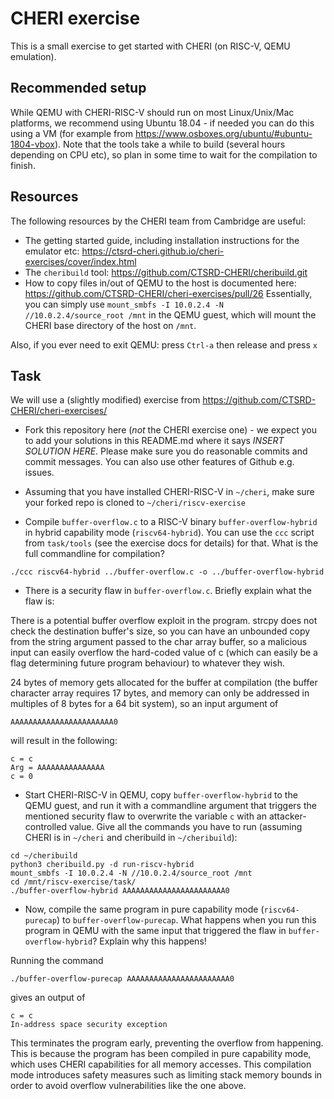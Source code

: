 # CHERI exercise

This is a small exercise to get started with CHERI (on RISC-V, QEMU emulation). 

## Recommended setup

While QEMU with CHERI-RISC-V should run on most Linux/Unix/Mac platforms, we recommend using Ubuntu 18.04 - if needed you can do this using a VM (for example from https://www.osboxes.org/ubuntu/#ubuntu-1804-vbox). Note that the tools take a while to build (several hours depending on CPU etc), so plan in some time to wait for the compilation to finish.

## Resources

The following resources by the CHERI team from Cambridge are useful:

 * The getting started guide, including installation instructions for the emulator etc: https://ctsrd-cheri.github.io/cheri-exercises/cover/index.html 
 * The `cheribuild` tool: https://github.com/CTSRD-CHERI/cheribuild.git
 * How to copy files in/out of QEMU to the host is documented here: https://github.com/CTSRD-CHERI/cheri-exercises/pull/26
   Essentially, you can simply use `mount_smbfs -I 10.0.2.4 -N //10.0.2.4/source_root /mnt` in the QEMU guest, which will mount the CHERI base directory of the host on `/mnt`.

Also, if you ever need to exit QEMU: press `Ctrl-a` then release and press `x`   

## Task

We will use a (slightly modified) exercise from https://github.com/CTSRD-CHERI/cheri-exercises/

 * Fork this repository here (*not* the CHERI exercise one) - we expect you to add your solutions in this README.md where it says *INSERT SOLUTION HERE*. Please make sure you do reasonable commits and commit messages. You can also use other features of Github e.g. issues.

 * Assuming that you have installed CHERI-RISC-V in `~/cheri`, make sure your forked repo is cloned to `~/cheri/riscv-exercise`

 * Compile `buffer-overflow.c` to a RISC-V binary `buffer-overflow-hybrid` in hybrid capability mode (`riscv64-hybrid`). You can use the `ccc` script from `task/tools` (see the exercise docs for details) for that. What is the full commandline for compilation? 

 ```
 ./ccc riscv64-hybrid ../buffer-overflow.c -o ../buffer-overflow-hybrid
 ```

 * There is a security flaw in `buffer-overflow.c`. Briefly explain what the flaw is: 


There is a potential buffer overflow exploit in the program. strcpy does not check the destination buffer's size, so you can have an unbounded copy from the string argument passed to the char array buffer, so a malicious input can easily overflow the hard-coded value of c (which can easily be a flag determining future program behaviour) to whatever they wish.

24 bytes of memory gets allocated for the buffer at compilation (the buffer character array requires 17 bytes, and memory can only be addressed in multiples of 8 bytes for a 64 bit system), so an input argument of

```
AAAAAAAAAAAAAAAAAAAAAAA0
```

will result in the following:

```
c = c  
Arg = AAAAAAAAAAAAAAA  
c = 0  
```

 * Start CHERI-RISC-V in QEMU, copy `buffer-overflow-hybrid` to the QEMU guest, and run it with a commandline argument that triggers the mentioned security flaw to overwrite the variable `c` with an attacker-controlled value. Give all the commands you have to run (assuming CHERI is in `~/cheri` and cheribuild in `~/cheribuild`):

  ```
cd ~/cheribuild 
python3 cheribuild.py -d run-riscv-hybrid
mount_smbfs -I 10.0.2.4 -N //10.0.2.4/source_root /mnt 
cd /mnt/riscv-exercise/task/
./buffer-overflow-hybrid AAAAAAAAAAAAAAAAAAAAAAA0
  ```

 * Now, compile the same program in pure capability mode (`riscv64-purecap`) to `buffer-overflow-purecap`. What happens when you run this program in QEMU with the same input that triggered the flaw in `buffer-overflow-hybrid`? Explain why this happens!

Running the command
 ```
 ./buffer-overflow-purecap AAAAAAAAAAAAAAAAAAAAAAA0
 ```
gives an output of
```
c = c
In-address space security exception
```
This terminates the program early, preventing the overflow from happening. This is because the program has been compiled in pure capability mode, which uses CHERI capabilities for all memory accesses. This compilation mode introduces safety measures such as limiting stack memory bounds in order to avoid overflow vulnerabilities like the one above.